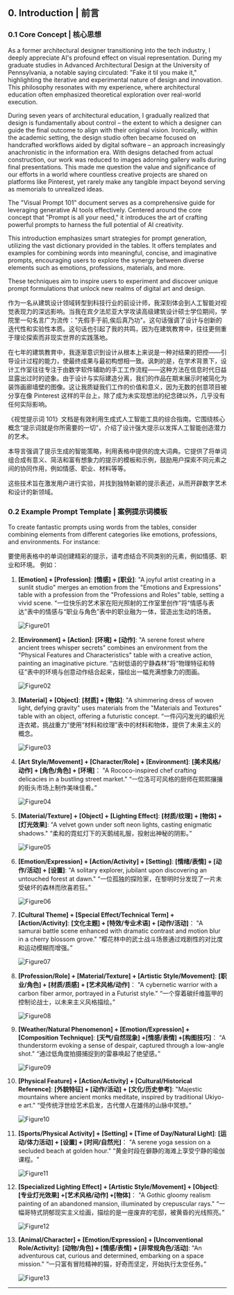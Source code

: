## 0. Introduction | 前言

### 0.1 Core Concept | 核心思想

As a former architectural designer transitioning into the tech industry, I deeply appreciate AI's profound effect on visual representation. During my graduate studies in Advanced Architectural Design at the University of Pennsylvania, a notable saying circulated: "Fake it til you make it," highlighting the iterative and experimental nature of design and innovation. This philosophy resonates with my experience, where architectural education often emphasized theoretical exploration over real-world execution.

During seven years of architectural education, I gradually realized that design is fundamentally about control – the extent to which a designer can guide the final outcome to align with their original vision. Ironically, within the academic setting, the design studio often became focused on handcrafted workflows aided by digital software – an approach increasingly anachronistic in the information era. With designs detached from actual construction, our work was reduced to images adorning gallery walls during final presentations. This made me question the value and significance of our efforts in a world where countless creative projects are shared on platforms like Pinterest, yet rarely make any tangible impact beyond serving as memorials to unrealized ideas.

The "Visual Prompt 101" document serves as a comprehensive guide for leveraging generative AI tools effectively. Centered around the core concept that "Prompt is all your need," it introduces the art of crafting powerful prompts to harness the full potential of AI creativity.

This introduction emphasizes smart strategies for prompt generation, utilizing the vast dictionary provided in the tables. It offers templates and examples for combining words into meaningful, concise, and imaginative prompts, encouraging users to explore the synergy between diverse elements such as emotions, professions, materials, and more.

These techniques aim to inspire users to experiment and discover unique prompt formulations that unlock new realms of digital art and design.

作为一名从建筑设计领域转型到科技行业的前设计师，我深刻体会到人工智能对视觉表现力的深远影响。当我在宾夕法尼亚大学攻读高级建筑设计硕士学位期间，学院里一句名言广为流传："先假手于前,俟后真乃功"。这句话强调了设计与创新的迭代性和实验性本质。这句话也引起了我的共鸣，因为在建筑教育中，往往更侧重于理论探索而非现实世界的实践落地。

在七年的建筑教育中，我逐渐意识到设计从根本上来说是一种对结果的把控——引导设计过程的能力，使最终成果与最初构想相一致。讽刺的是，在学术背景下，设计工作室往往专注于由数字软件辅助的手工工作流程——这种方法在信息时代日益显露出过时的迹象。由于设计与实际建造分离，我们的作品在期末展示时被简化为装饰画廊墙壁的图像。这让我质疑我们工作的价值和意义，因为无数的创意项目被分享在像 Pinterest 这样的平台上，除了成为未实现想法的纪念碑以外，几乎没有任何实际影响。

《视觉提示词 101》文档是有效利用生成式人工智能工具的综合指南。它围绕核心概念“提示词就是你所需要的一切”，介绍了设计强大提示以发挥人工智能创造潜力的艺术。

本导言强调了提示生成的智能策略，利用表格中提供的庞大词典。它提供了将单词组合成有意义、简洁和富有想象力的提示的模板和示例，鼓励用户探索不同元素之间的协同作用，例如情感、职业、材料等等。

这些技术旨在激发用户进行实验，并找到独特新颖的提示表述，从而开辟数字艺术和设计的新领域。

### 0.2 Example Prompt Template | 案例提示词模板

To create fantastic prompts using words from the tables, consider combining elements from different categories like emotions, professions, and environments. For instance:

要使用表格中的单词创建精彩的提示，请考虑结合不同类别的元素，例如情感、职业和环境。 例如：

1. **[Emotion] + [Profession]**:
   **[情感] + [职业]**:
   "A joyful artist creating in a sunlit studio" merges an emotion from the "Emotions and Expressions" table with a profession from the "Professions and Roles" table, setting a vivid scene.
   “一位快乐的艺术家在阳光照射的工作室里创作”将“情感与表达”表中的情感与“职业与角色”表中的职业融为一体，营造出生动的场景。

   ![Figure01](0_01.png)

2. **[Environment] + [Action]**:
   **[环境] + [动作]**:
   "A serene forest where ancient trees whisper secrets" combines an environment from the "Physical Features and Characteristics" table with a creative action, painting an imaginative picture.
   “古树低语的宁静森林”将“物理特征和特征”表中的环境与创意动作结合起来，描绘出一幅充满想象力的图画。

   ![Figure02](0_02.png)

3. **[Material] + [Object]**:
   **[材质] + [物体]**:
   "A shimmering dress of woven light, defying gravity" uses materials from the "Materials and Textures" table with an object, offering a futuristic concept.
   “一件闪闪发光的编织光连衣裙，挑战重力”使用“材料和纹理”表中的材料和物体，提供了未来主义的概念。

   ![Figure03](0_03.png)

4. **[Art Style/Movement] + [Character/Role] + [Environment]**:
   **[美术风格/动作] + [角色/角色] + [环境]**：
   "A Rococo-inspired chef crafting delicacies in a bustling street market."
   “一位洛可可风格的厨师在熙熙攘攘的街头市场上制作美味佳肴。”

   ![Figure04](0_04.png)

5. **[Material/Texture] + [Object] + [Lighting Effect]**:
   **[材质/纹理] + [物体] + [灯光效果]**:
   "A velvet gown under soft neon lights, casting enigmatic shadows."
   “柔和的霓虹灯下的天鹅绒礼服，投射出神秘的阴影。”

   ![Figure05](0_05.png)

6. **[Emotion/Expression] + [Action/Activity] + [Setting]**:
   **[情绪/表情] + [动作/活动] + [设置]**:
   "A solitary explorer, jubilant upon discovering an untouched forest at dawn."
   “一位孤独的探险家，在黎明时分发现了一片未受破坏的森林而欣喜若狂。”

   ![Figure06](0_06.png)

7. **[Cultural Theme] + [Special Effect/Technical Term] + [Action/Activity]**:
   **[文化主题] + [特效/专业术语] + [动作/活动]**：
   "A samurai battle scene enhanced with dramatic contrast and motion blur in a cherry blossom grove."
   “樱花林中的武士战斗场景通过戏剧性的对比度和运动模糊而增强。”

   ![Figure07](0_07.png)

8. **[Profession/Role] + [Material/Texture] + [Artistic Style/Movement]**:
   **[职业/角色] + [材质/质感] + [艺术风格/动作]**：
   "A cybernetic warrior with a carbon fiber armor, portrayed in a Futurist style."
   “一个穿着碳纤维盔甲的控制论战士，以未来主义风格描绘。”

   ![Figure08](0_08.png)

9. **[Weather/Natural Phenomenon] + [Emotion/Expression] + [Composition Technique]**:
   **[天气/自然现象] +[情感/表情] +[构图技巧]**：
   "A thunderstorm evoking a sense of despair, captured through a low-angle shot."
   “通过低角度拍摄捕捉到的雷暴唤起了绝望感。”

   ![Figure09](0_09.png)

10. **[Physical Feature] + [Action/Activity] + [Cultural/Historical Reference]**:
    **[外貌特征] + [动作/活动] + [文化/历史参考]**:
    "Majestic mountains where ancient monks meditate, inspired by traditional Ukiyo-e art."
    “受传统浮世绘艺术启发，古代僧人在雄伟的山脉中冥想。”

    ![Figure10](0_10.png)

11. **[Sports/Physical Activity] + [Setting] + [Time of Day/Natural Light]**:
    **[运动/体力活动] + [设置] + [时间/自然光]**：
    "A serene yoga session on a secluded beach at golden hour."
    “黄金时段在僻静的海滩上享受宁静的瑜伽课程。"

    ![Figure11](0_11.png)

12. **[Specialized Lighting Effect] + [Artistic Style/Movement] + [Object]**:
    **[专业灯光效果] +[艺术风格/动作] +[物体]**：
    "A Gothic gloomy realism painting of an abandoned mansion, illuminated by crepuscular rays."
    “一幅哥特式阴郁现实主义绘画，描绘的是一座废弃的宅邸，被黄昏的光线照亮。”

    ![Figure12](0_12.png)

13. **[Animal/Character] + [Emotion/Expression] + [Unconventional Role/Activity]**:
    **[动物/角色] + [情感/表情] + [非常规角色/活动]**:
    "An adventurous cat, curious and determined, embarking on a space mission."
    “一只富有冒险精神的猫，好奇而坚定，开始执行太空任务。”

    ![Figure13](0_13.png)

---
